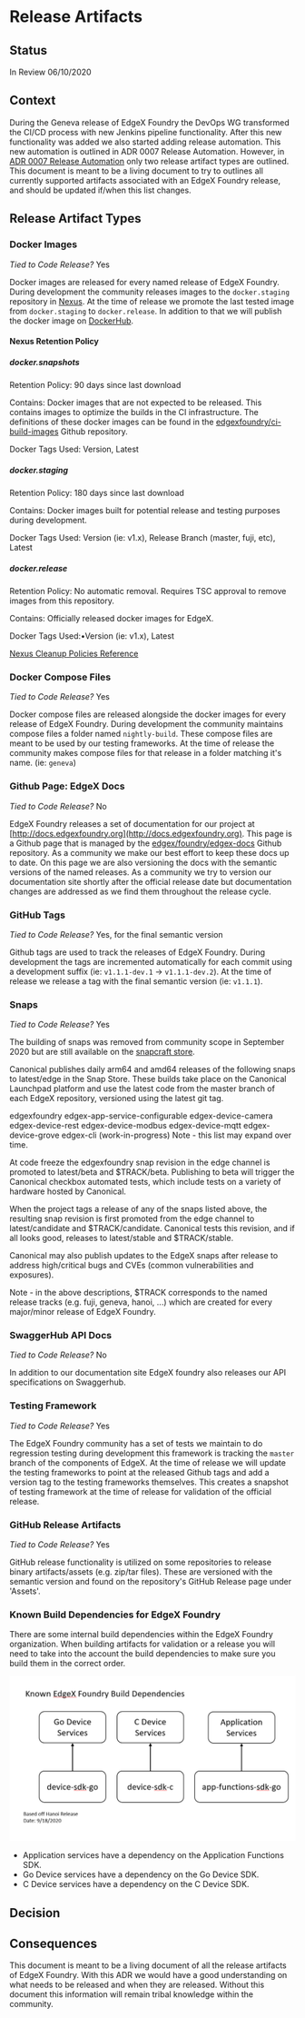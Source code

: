 # Release Artifacts

## Status

In Review 06/10/2020

## Context

During the Geneva release of EdgeX Foundry the DevOps WG transformed the CI/CD process with new Jenkins pipeline functionality. After this new functionality was added we also started adding release automation. This new automation is outlined in ADR 0007 Release Automation. However, in [ADR 0007 Release Automation](https://github.com/edgexfoundry/edgex-docs/blob/master/docs_src/design/adr/devops/0007-Release-Automation.md) only two release artifact types are outlined. This document is meant to be a living document to try to outlines all currently supported artifacts associated with an EdgeX Foundry release, and should be updated if/when this list changes.

## Release Artifact Types

### Docker Images

*Tied to Code Release?* Yes

Docker images are released for every named release of EdgeX Foundry. During development the community releases images to the `docker.staging` repository in [Nexus](http://nexus3.edgexfoundry.org). At the time of release we promote the last tested image from `docker.staging` to `docker.release`. In addition to that we will publish the docker image on [DockerHub](https://hub.docker.com/orgs/edgexfoundry).

#### Nexus Retention Policy

##### docker.snapshots

Retention Policy: 90 days since last download

Contains: Docker images that are not expected to be released. This contains images to optimize the builds in the CI infrastructure. The definitions of these docker images can be found in the [edgexfoundry/ci-build-images](https://github.com/edgexfoundry/ci-build-images) Github repository.

Docker Tags Used: Version, Latest

##### docker.staging

Retention Policy: 180 days since last download

Contains: Docker images built for potential release and testing purposes during development.

Docker Tags Used: Version (ie: v1.x), Release Branch (master, fuji, etc), Latest

##### docker.release

Retention Policy: No automatic removal. Requires TSC approval to remove images from this repository.

Contains: Officially released docker images for EdgeX.

Docker Tags Used:•Version (ie: v1.x), Latest

[Nexus Cleanup Policies Reference](https://help.sonatype.com/repomanager3/repository-management/cleanup-policies)

### Docker Compose Files

*Tied to Code Release?* Yes

Docker compose files are released alongside the docker images for every release of EdgeX Foundry. During development the community maintains compose files a folder named `nightly-build`. These compose files are meant to be used by our testing frameworks. At the time of release the community makes compose files for that release in a folder matching it's name. (ie: `geneva`)

### Github Page: EdgeX Docs

*Tied to Code Release?* No

EdgeX Foundry releases a set of documentation for our project at [http://docs.edgexfoundry.org](http://docs.edgexfoundry.org). This page is a Github page that is managed by the [edgex/foundry/edgex-docs](https://github.com/edgexfoundry/edgex-docs/) Github repository. As a community we make our best effort to keep these docs up to date. On this page we are also versioning the docs with the semantic versions of the named releases. As a community we try to version our documentation site shortly after the official release date but documentation changes are addressed as we find them throughout the release cycle.

### GitHub Tags

*Tied to Code Release?* Yes, for the final semantic version

Github tags are used to track the releases of EdgeX Foundry. During development the tags are incremented automatically for each commit using a development suffix (ie: `v1.1.1-dev.1` -> `v1.1.1-dev.2`). At the time of release we release a tag with the final semantic version (ie: `v1.1.1`).

### Snaps

*Tied to Code Release?* Yes

The building of snaps was removed from community scope in September 2020 but are still available on the [snapcraft store](https://snapcraft.io/edgexfoundry).

Canonical publishes daily arm64 and amd64 releases of the following snaps to latest/edge in the Snap Store. These builds take place on the Canonical Launchpad platform and use the latest code from the master branch of each EdgeX repository, versioned using the latest git tag.

edgexfoundry
edgex-app-service-configurable
edgex-device-camera
edgex-device-rest
edgex-device-modbus
edgex-device-mqtt
edgex-device-grove
edgex-cli (work-in-progress)
Note - this list may expand over time.

At code freeze the edgexfoundry snap revision in the edge channel is promoted to latest/beta and $TRACK/beta. Publishing to beta will trigger the Canonical checkbox automated tests, which include tests on a variety of hardware hosted by Canonical.

When the project tags a release of any of the snaps listed above, the resulting snap revision is first promoted from the edge channel to latest/candidate and $TRACK/candidate. Canonical tests this revision, and if all looks good, releases to latest/stable and $TRACK/stable.

Canonical may also publish updates to the EdgeX snaps after release to address high/critical bugs and CVEs (common vulnerabilities and exposures).

Note - in the above descriptions, $TRACK corresponds to the named release tracks (e.g. fuji, geneva, hanoi, ...) which are created for every major/minor release of EdgeX Foundry.

### SwaggerHub API Docs

*Tied to Code Release?* No

In addition to our documentation site EdgeX foundry also releases our API specifications on Swaggerhub.

### Testing Framework

*Tied to Code Release?* Yes

The EdgeX Foundry community has a set of tests we maintain to do regression testing during development this framework is tracking the `master` branch of the components of EdgeX. At the time of release we will update the testing frameworks to point at the released Github tags and add a version tag to the testing frameworks themselves. This creates a snapshot of testing framework at the time of release for validation of the official release.

### GitHub Release Artifacts

*Tied to Code Release?* Yes

GitHub release functionality is utilized on some repositories to release binary artifacts/assets (e.g. zip/tar files). These are versioned with the semantic version and found on the repository's GitHub Release page under 'Assets'.

### Known Build Dependencies for EdgeX Foundry

There are some internal build dependencies within the EdgeX Foundry organization. When building artifacts for validation or a release you will need to take into the account the build dependencies to make sure you build them in the correct order.

![Known EdgeX Foundry Build Dependencies](0010/known-build-dependencies.png)

- Application services have a dependency on the Application Functions SDK.
- Go Device services have a dependency on the Go Device SDK.
- C Device services have a dependency on the C Device SDK.

## Decision

## Consequences

This document is meant to be a living document of all the release artifacts of EdgeX Foundry. With this ADR we would have a good understanding on what needs to be released and when they are released. Without this document this information will remain tribal knowledge within the community.
